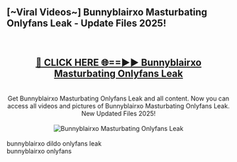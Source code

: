 <h2>[~Viral Videos~] Bunnyblairxo Masturbating Onlyfans Leak - Update Files 2025!</h2>
<br>
<div align="center">
<h2><a href="https://betterlinks.top/A2PfLJ" rel="nofollow">🔴 CLICK HERE 🌐==►► Bunnyblairxo Masturbating Onlyfans Leak</a></h2>
<br>
Get Bunnyblairxo Masturbating Onlyfans Leak and all content. Now you can access all videos and pictures of Bunnyblairxo Masturbating Onlyfans Leak. New Updated Files 2025!
<br>
<br>
<a href="https://betterlinks.top/A2PfLJ" rel="nofollow" data-target="animated-image.originalLink"><img src="https://i.ibb.co.com/WyWwxjT/player-gif2.gif" alt="Bunnyblairxo Masturbating Onlyfans Leak" style="max-width: 100%; display: inline-block;" data-target="animated-image.originalImage"></a>
</div>
<br>
bunnyblairxo dildo onlyfans leak<br>
bunnyblairxo onlyfans